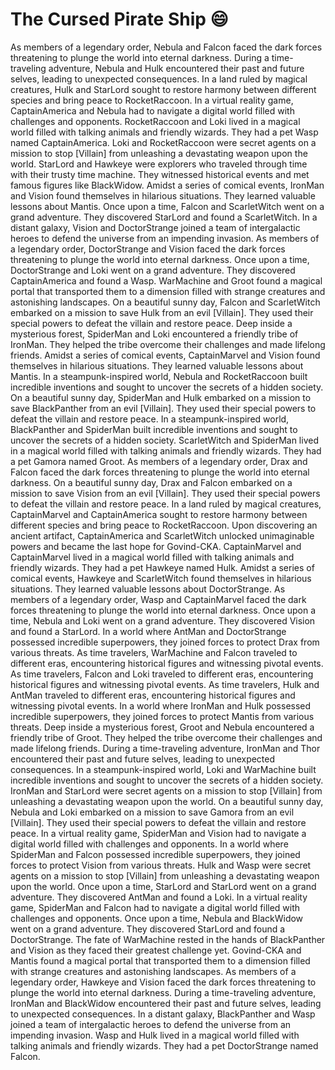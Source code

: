 # The Cursed Pirate Ship :smile:

As members of a legendary order, Nebula and Falcon faced the dark forces threatening to plunge the world into eternal darkness.
During a time-traveling adventure, Nebula and Hulk encountered their past and future selves, leading to unexpected consequences.
In a land ruled by magical creatures, Hulk and StarLord sought to restore harmony between different species and bring peace to RocketRaccoon.
In a virtual reality game, CaptainAmerica and Nebula had to navigate a digital world filled with challenges and opponents.
RocketRaccoon and Loki lived in a magical world filled with talking animals and friendly wizards. They had a pet Wasp named CaptainAmerica.
Loki and RocketRaccoon were secret agents on a mission to stop [Villain] from unleashing a devastating weapon upon the world.
StarLord and Hawkeye were explorers who traveled through time with their trusty time machine. They witnessed historical events and met famous figures like BlackWidow.
Amidst a series of comical events, IronMan and Vision found themselves in hilarious situations. They learned valuable lessons about Mantis.
Once upon a time, Falcon and ScarletWitch went on a grand adventure. They discovered StarLord and found a ScarletWitch.
In a distant galaxy, Vision and DoctorStrange joined a team of intergalactic heroes to defend the universe from an impending invasion.
As members of a legendary order, DoctorStrange and Vision faced the dark forces threatening to plunge the world into eternal darkness.
Once upon a time, DoctorStrange and Loki went on a grand adventure. They discovered CaptainAmerica and found a Wasp.
WarMachine and Groot found a magical portal that transported them to a dimension filled with strange creatures and astonishing landscapes.
On a beautiful sunny day, Falcon and ScarletWitch embarked on a mission to save Hulk from an evil [Villain]. They used their special powers to defeat the villain and restore peace.
Deep inside a mysterious forest, SpiderMan and Loki encountered a friendly tribe of IronMan. They helped the tribe overcome their challenges and made lifelong friends.
Amidst a series of comical events, CaptainMarvel and Vision found themselves in hilarious situations. They learned valuable lessons about Mantis.
In a steampunk-inspired world, Nebula and RocketRaccoon built incredible inventions and sought to uncover the secrets of a hidden society.
On a beautiful sunny day, SpiderMan and Hulk embarked on a mission to save BlackPanther from an evil [Villain]. They used their special powers to defeat the villain and restore peace.
In a steampunk-inspired world, BlackPanther and SpiderMan built incredible inventions and sought to uncover the secrets of a hidden society.
ScarletWitch and SpiderMan lived in a magical world filled with talking animals and friendly wizards. They had a pet Gamora named Groot.
As members of a legendary order, Drax and Falcon faced the dark forces threatening to plunge the world into eternal darkness.
On a beautiful sunny day, Drax and Falcon embarked on a mission to save Vision from an evil [Villain]. They used their special powers to defeat the villain and restore peace.
In a land ruled by magical creatures, CaptainMarvel and CaptainAmerica sought to restore harmony between different species and bring peace to RocketRaccoon.
Upon discovering an ancient artifact, CaptainAmerica and ScarletWitch unlocked unimaginable powers and became the last hope for Govind-CKA.
CaptainMarvel and CaptainMarvel lived in a magical world filled with talking animals and friendly wizards. They had a pet Hawkeye named Hulk.
Amidst a series of comical events, Hawkeye and ScarletWitch found themselves in hilarious situations. They learned valuable lessons about DoctorStrange.
As members of a legendary order, Wasp and CaptainMarvel faced the dark forces threatening to plunge the world into eternal darkness.
Once upon a time, Nebula and Loki went on a grand adventure. They discovered Vision and found a StarLord.
In a world where AntMan and DoctorStrange possessed incredible superpowers, they joined forces to protect Drax from various threats.
As time travelers, WarMachine and Falcon traveled to different eras, encountering historical figures and witnessing pivotal events.
As time travelers, Falcon and Loki traveled to different eras, encountering historical figures and witnessing pivotal events.
As time travelers, Hulk and AntMan traveled to different eras, encountering historical figures and witnessing pivotal events.
In a world where IronMan and Hulk possessed incredible superpowers, they joined forces to protect Mantis from various threats.
Deep inside a mysterious forest, Groot and Nebula encountered a friendly tribe of Groot. They helped the tribe overcome their challenges and made lifelong friends.
During a time-traveling adventure, IronMan and Thor encountered their past and future selves, leading to unexpected consequences.
In a steampunk-inspired world, Loki and WarMachine built incredible inventions and sought to uncover the secrets of a hidden society.
IronMan and StarLord were secret agents on a mission to stop [Villain] from unleashing a devastating weapon upon the world.
On a beautiful sunny day, Nebula and Loki embarked on a mission to save Gamora from an evil [Villain]. They used their special powers to defeat the villain and restore peace.
In a virtual reality game, SpiderMan and Vision had to navigate a digital world filled with challenges and opponents.
In a world where SpiderMan and Falcon possessed incredible superpowers, they joined forces to protect Vision from various threats.
Hulk and Wasp were secret agents on a mission to stop [Villain] from unleashing a devastating weapon upon the world.
Once upon a time, StarLord and StarLord went on a grand adventure. They discovered AntMan and found a Loki.
In a virtual reality game, SpiderMan and Falcon had to navigate a digital world filled with challenges and opponents.
Once upon a time, Nebula and BlackWidow went on a grand adventure. They discovered StarLord and found a DoctorStrange.
The fate of WarMachine rested in the hands of BlackPanther and Vision as they faced their greatest challenge yet.
Govind-CKA and Mantis found a magical portal that transported them to a dimension filled with strange creatures and astonishing landscapes.
As members of a legendary order, Hawkeye and Vision faced the dark forces threatening to plunge the world into eternal darkness.
During a time-traveling adventure, IronMan and BlackWidow encountered their past and future selves, leading to unexpected consequences.
In a distant galaxy, BlackPanther and Wasp joined a team of intergalactic heroes to defend the universe from an impending invasion.
Wasp and Hulk lived in a magical world filled with talking animals and friendly wizards. They had a pet DoctorStrange named Falcon.